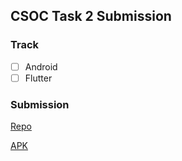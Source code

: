 ## CSOC Task 2 Submission
<!-- - [x] mark like this where required -->

### Track

- [ ] Android
- [ ] Flutter

### Submission

<!-- Add in your repo and apk link or web site link as per track -->
[Repo](link)

[APK](link)